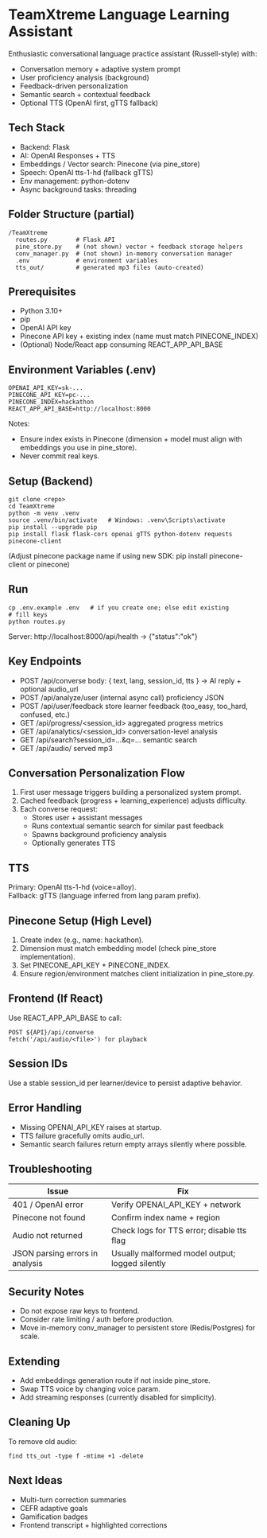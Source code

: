# TeamXtreme Language Learning Assistant

Enthusiastic conversational language practice assistant (Russell-style) with:
- Conversation memory + adaptive system prompt
- User proficiency analysis (background)
- Feedback-driven personalization
- Semantic search + contextual feedback
- Optional TTS (OpenAI first, gTTS fallback)

## Tech Stack
- Backend: Flask
- AI: OpenAI Responses + TTS
- Embeddings / Vector search: Pinecone (via pine_store)
- Speech: OpenAI tts-1-hd (fallback gTTS)
- Env management: python-dotenv
- Async background tasks: threading

## Folder Structure (partial)
```
/TeamXtreme
  routes.py        # Flask API
  pine_store.py    # (not shown) vector + feedback storage helpers
  conv_manager.py  # (not shown) in‑memory conversation manager
  .env             # environment variables
  tts_out/         # generated mp3 files (auto-created)
```

## Prerequisites
- Python 3.10+
- pip
- OpenAI API key
- Pinecone API key + existing index (name must match PINECONE_INDEX)
- (Optional) Node/React app consuming REACT_APP_API_BASE

## Environment Variables (.env)
```
OPENAI_API_KEY=sk-...
PINECONE_API_KEY=pc-...
PINECONE_INDEX=hackathon
REACT_APP_API_BASE=http://localhost:8000
```
Notes:
- Ensure index exists in Pinecone (dimension + model must align with embeddings you use in pine_store).
- Never commit real keys.

## Setup (Backend)
```
git clone <repo>
cd TeamXtreme
python -m venv .venv
source .venv/bin/activate   # Windows: .venv\Scripts\activate
pip install --upgrade pip
pip install flask flask-cors openai gTTS python-dotenv requests pinecone-client
```
(Adjust pinecone package name if using new SDK: pip install pinecone-client or pinecone)

## Run
```
cp .env.example .env   # if you create one; else edit existing
# fill keys
python routes.py
```
Server: http://localhost:8000/api/health → {"status":"ok"}

## Key Endpoints
- POST /api/converse  body: { text, lang, session_id, tts } -> AI reply + optional audio_url
- POST /api/analyze/user  (internal async call) proficiency JSON
- POST /api/user/feedback  store learner feedback (too_easy, too_hard, confused, etc.)
- GET  /api/progress/<session_id>  aggregated progress metrics
- GET  /api/analytics/<session_id> conversation-level analysis
- GET  /api/search?session_id=...&q=... semantic search
- GET  /api/audio/<fname> served mp3

## Conversation Personalization Flow
1. First user message triggers building a personalized system prompt.
2. Cached feedback (progress + learning_experience) adjusts difficulty.
3. Each converse request:
   - Stores user + assistant messages
   - Runs contextual semantic search for similar past feedback
   - Spawns background proficiency analysis
   - Optionally generates TTS

## TTS
Primary: OpenAI tts-1-hd (voice=alloy).  
Fallback: gTTS (language inferred from lang param prefix).

## Pinecone Setup (High Level)
1. Create index (e.g., name: hackathon).
2. Dimension must match embedding model (check pine_store implementation).
3. Set PINECONE_API_KEY + PINECONE_INDEX.
4. Ensure region/environment matches client initialization in pine_store.py.

## Frontend (If React)
Use REACT_APP_API_BASE to call:
```
POST ${API}/api/converse
fetch('/api/audio/<file>') for playback
```

## Session IDs
Use a stable session_id per learner/device to persist adaptive behavior.

## Error Handling
- Missing OPENAI_API_KEY raises at startup.
- TTS failure gracefully omits audio_url.
- Semantic search failures return empty arrays silently where possible.

## Troubleshooting
| Issue | Fix |
|-------|-----|
| 401 / OpenAI error | Verify OPENAI_API_KEY + network |
| Pinecone not found | Confirm index name + region |
| Audio not returned | Check logs for TTS error; disable tts flag |
| JSON parsing errors in analysis | Usually malformed model output; logged silently |

## Security Notes
- Do not expose raw keys to frontend.
- Consider rate limiting / auth before production.
- Move in-memory conv_manager to persistent store (Redis/Postgres) for scale.

## Extending
- Add embeddings generation route if not inside pine_store.
- Swap TTS voice by changing voice param.
- Add streaming responses (currently disabled for simplicity).

## Cleaning Up
To remove old audio:
```
find tts_out -type f -mtime +1 -delete
```


## Next Ideas
- Multi-turn correction summaries
- CEFR adaptive goals
- Gamification badges
- Frontend transcript + highlighted corrections
